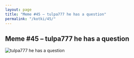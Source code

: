 ```yaml
---
layout: page
title: "Meme #45 – tulpa777 he has a question"
permalink: "/kotki/45/"
---
```


## Meme #45 – tulpa777 he has a question

![tulpa777 he has a question](https://i.chzbgr.com/full/10441195008/h8CA8B365/tulpa777-he-has-question)

